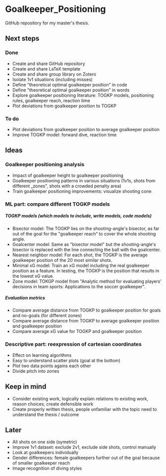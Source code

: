 # Goalkeeper_Positioning
GitHub repository for my master's thesis.

## Next steps
### Done
- Create and share GitHub repository
- Create and share LaTeX template
- Create and share group library on Zotero
- Isolate 1v1 situations (including misses)
- Define "theoretical optimal goalkeeper position" in code
- Define "theoretical optimal goalkeeper position" in words
- Explore goalkeeper positioning literature: TOGKP models, positioning rules, goalkeeper reach, reaction time
- Plot deviations from goalkeeper position to TOGKP
### To do
- Plot deviations from goalkeeper position to average goalkeeper position
- Improve TOGKP model: forward dive, reaction time

## Ideas
### Goalkeeper positioning analysis
- Impact of goalkeeper height to goalkeeper positioning
- Goalkeeper positioning patterns in various situations (1v1s, shots from different „zones", shots with a crowded penalty area)
- Train goalkeeper positioning improvements: visualize shooting cone
### ML part: compare different TOGKP models
##### TOGKP models (which models to include, write models, code models)
- Bisector model: The TOGKP lies on the shooting-angle's bisector, as far out of the goal for the "goalkeeper reach“ to cover the whole shooting angle.
- Goalcenter model: Same as "bisector model" but the shooting-angle's bisector is replaced with the line connecting the ball with the goalcenter.
- Nearest neighbor model: For each shot, the TOGKP is the average goalkeeper position of the 20 most similar shots.
- Minimal xG model: Train an xG model including the real goalkeeper position as a feature. In testing, the TOGKP is the position that results in the lowest xG value.
- Zone model: TOKGP model from "Analytic method for evaluating players’ decisions in team sports: Applications to the soccer goalkeeper".
##### Evaluation metrics
- Compare average distance from TOGKP to goalkeeper position for goals and no-goals (for different zones)
- Compare average distance from TOGKP to average goalkeeper position and goalkeeper position
- Compare average xG value for TOGKP and goalkeeper position
### Descriptive part: reexpression of cartesian coordinates
- Effect on learning algorithms
- Easy to understand scatter plots (goal at the bottom)
- Plot two data points agains each other
- Divide pitch into zones

## Keep in mind
- Consider existing work, logically explain relations to existing work, reason choices, create defensible work
- Create properly written thesis, people unfamiliar with the topic need to understand the thesis / outcome

## Later
- All shots on one side (symetric)
- Improve 1v1 dataset: exclude 2v1, exclude side shots, control manually
- Look at goalkeepers individually
- Gender differences: female goalkeepers further out of the goal because of smaller goalkeeper reach
- Image recognition of diving styles
